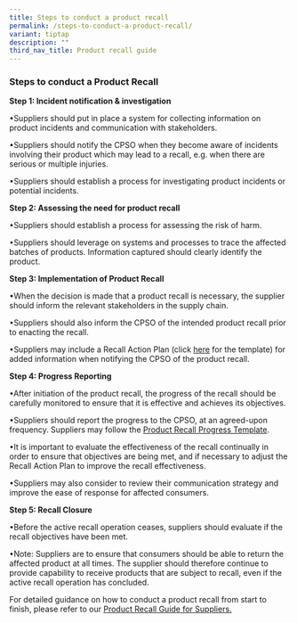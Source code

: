 ```yaml
---
title: Steps to conduct a product recall
permalink: /steps-to-conduct-a-product-recall/
variant: tiptap
description: ""
third_nav_title: Product recall guide
---
```

<h3>Steps to conduct a Product Recall</h3>
<p><strong>Step 1: Incident notification &amp; investigation</strong>
</p>
<p>•Suppliers should put in place a system for collecting information on
product incidents and communication with stakeholders.</p>
<p>•Suppliers should notify the CPSO when they become aware of incidents
involving their product which may lead to a recall, e.g. when there are
serious or multiple injuries.</p>
<p>•Suppliers should establish a process for investigating product incidents
or potential incidents.</p>
<p></p>
<p></p>
<p><strong>Step 2: Assessing the need for product recall</strong>
</p>
<p>•Suppliers should establish a process for assessing the risk of harm.</p>
<p>•Suppliers should leverage on systems and processes to trace the affected
batches of products. Information captured should clearly identify the product.</p>
<p></p>
<p></p>
<p><strong>Step 3: Implementation of Product Recall</strong>
</p>
<p>•When the decision is made that a product recall is necessary, the supplier
should inform the relevant stakeholders in the supply chain.</p>
<p>•Suppliers should also inform the CPSO of the intended product recall
prior to enacting the recall.</p>
<p>•Suppliers may include a Recall Action Plan (click <a href="/files/recall_action_plan_template.pdf" rel="noopener nofollow" target="_blank">here</a> for the template)
for added information when notifying the CPSO of the product recall.</p>
<p></p>
<p><strong>Step 4: Progress Reporting</strong>
</p>
<p>•After initiation of the product recall, the progress of the recall should
be carefully monitored to ensure that it is effective and achieves its
objectives.&nbsp;</p>
<p>•Suppliers should report the progress to the CPSO, at an agreed-upon frequency.
Suppliers may follow the <a href="/files/recall_progress_template.pdf" rel="noopener nofollow" target="_blank">Product Recall Progress Template</a>.</p>
<p>•It is important to evaluate the effectiveness of the recall continually
in order to ensure that objectives are being met, and if necessary to adjust
the Recall Action Plan to improve the recall effectiveness.</p>
<p>•Suppliers may also consider to review their communication strategy and
improve the ease of response for affected consumers.</p>
<p></p>
<p><strong>Step 5: Recall Closure</strong>
</p>
<p>•Before the active recall operation ceases, suppliers should evaluate
if the recall objectives have been met.</p>
<p>•Note: Suppliers are to ensure that consumers should be able to return
the affected product at all times. The supplier should therefore continue
to provide capability to receive products that are subject to recall, even
if the active recall operation has concluded.</p>
<p></p>
<p>For detailed guidance on how to conduct a product recall from start to
finish, please refer to our <a href="/files/guidelines_on_recall_notice.pdf" rel="noopener nofollow" target="_blank">Product Recall Guide for Suppliers.</a>
</p>